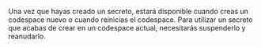 Una vez que hayas creado un secreto, estará disponible cuando creas un codespace nuevo o cuando reinicias el codespace. Para utilizar un secreto que acabas de crear en un codespace actual, necesitarás suspenderlo y reanudarlo.